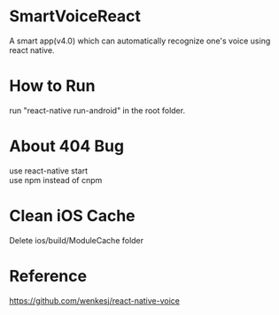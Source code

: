# SmartVoiceReact
A smart app(v4.0) which can automatically recognize one's voice using react native.

# How to Run
run "react-native run-android" in the root folder.

# About 404 Bug
use react-native start<br>
use npm instead of cnpm

# Clean iOS Cache
Delete ios/build/ModuleCache folder

# Reference
https://github.com/wenkesj/react-native-voice
